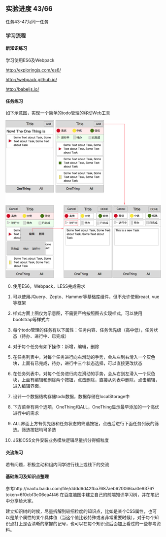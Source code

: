 ## 实验进度 43/66

任务43-47为同一任务

### 学习流程

#### 新知识练习

学习使用ES6及Webpack

http://exploringjs.com/es6/

http://webpack.github.io/

http://babeljs.io/

#### 任务练习

如下示意图，实现一个简单的todo管理的移动Web工具

<img src="./resource/pic-1.png" alt="pic-1"></img>

0. 使用ES6，Webpack，LESS完成需求

1. 可以使用JQuery、Zepto、Hammer等基础库组件，但不允许使用react, vue等框架

2. 样式方面上图仅为示意图，不需要严格按照图去实现样式，可以使用bootstrap等样式库

3. 每个todo管理的任务有以下属性：任务内容、任务优先级（高中低），任务状态（待办、进行中、已完成）

4. 对于每个任务有如下操作：新增，编辑，删除

5. 在任务列表中，对每个任务进行向右滑动的手势，会从左到右滑入一个灰色块，上面有已完成，待办，进行中三个状态选择，可以直接更改状态

6. 在任务列表中，对每个任务进行向左滑动的手势，会从右到左滑入一个灰色块，上面有编辑和删除两个按钮，点击删除，直接从列表中删除，点击编辑，进入编辑界面。

7. 设计一个数据结构存储todo数据，数据存储在localStorage中

8. 下方菜单有两个选项，OneThing和ALL，OneThing显示最早添加的一个高优进行中的需求

9. ALL界面上方有优先级和任务状态的筛选按钮，点击后进行下面任务列表的筛选。筛选按钮均可多选

10. JS和CSS文件安装业务模块逻辑尽量拆分得细粒度

#### 交流练习

若有问题，积极主动和组内同学进行线上或线下的交流

#### 基础练习及知识点整理

参考http://naotu.baidu.com/file/dddd6d42fba7687aeb620066aa0e9376?token=6f0cbf3e06ea4f46
在百度脑图中建立自己的前端知识学习树，并在笔记中分享给大家。

建立知识树的时候，尽量拆解到较细粒度的知识点，比如是某个CSS属性，也可以是某个属性的某个具体值（当这个值比较特殊或者非常重要时候），对于每个知识点打上是否清晰的掌握的记号，也可以在每个知识点后面加上看过的一些参考资料。
